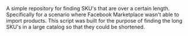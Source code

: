 A simple repository for finding SKU's that are over a certain length. Specifically for a scenario where Facebook Marketplace wasn't able to import products. This script was built for the purpose of finding the long SKU's in a large catalog so that they could be shortened.